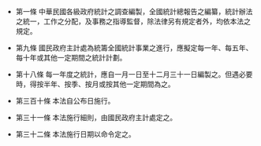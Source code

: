* 第一條 中華民國各級政府統計之調查編製，全國統計總報告之編纂，統計辦法之統一，工作之分配，及事務之指導監督，除法律另有規定者外，均依本法之規定。

* 第九條 國民政府主計處為統籌全國統計事業之進行，應擬定每一年、每五年、每十年或其他一定期間之統計計劃。

* 第十八條 每一年度之統計，應自一月一日至十二月三十一日編製之。但遇必要時，得按半年、按季、按月或按其他一定期間為之。

* 第三百十條 本法自公布日施行。

* 第三十一條 本法施行細則，由國民政府主計處定之。

* 第三十二條 本法施行日期以命令定之。

